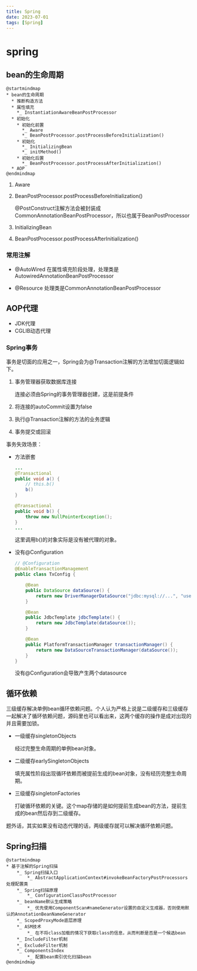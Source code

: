```yaml
---
title: Spring
date: 2023-07-01
tags: [Spring]
---
```

# spring
## bean的生命周期
```plantuml
@startmindmap
* bean的生命周期
  * 推断构造方法
  * 属性填充
    *_ InstantiationAwareBeanPostProcessor
  * 初始化
    * 初始化前置
      *_ Aware
      *_ BeanPostProcessor.postProcessBeforeInitialization()
    * 初始化
      *_ InitializingBean
      *_ initMethod()
    * 初始化后置
      *_ BeanPostProcessor.postProcessAfterInitialization()
  * AOP
@endmindmap
```

1. Aware
1. BeanPostProcessor.postProcessBeforeInitialization()

    @PostConstruct注解方法会被封装成CommonAnnotationBeanPostProcessor，所以也属于BeanPostProcessor

2. InitializingBean
3. BeanPostProcessor.postProcessAfterInitialization()

### 常用注解
- @AutoWired
    在属性填充阶段处理，处理类是AutowiredAnnotationBeanPostProcessor

- @Resource
    处理类是CommonAnnotationBeanPostProcessor

## AOP代理

- JDK代理
- CGLIB动态代理

### Spring事务
事务是切面的应用之一，Spring会为@Transaction注解的方法增加切面逻辑如下。

1. 事务管理器获取数据库连接

    连接必须由Spring的事务管理器创建，这是前提条件

2. 将连接的autoCommit设置为false
3. 执行@Transaction注解的方法的业务逻辑
4. 事务提交或回滚

事务失效场景：
- 方法嵌套

    ```java
    ...
    @Transactional
    public void a() {
        // this.b()
        b()
    }

    @Transactional
    public void b() {
        throw new NullPointerException();
    }
    ...
    ```
    这里调用b()的对象实际是没有被代理的对象。

- 没有@Configuration
    ```java
    // @Configuration
    @EnableTransactionManagement
    public class TxConfig {

        @Bean
        public DataSource dataSource() {
            return new DriverManagerDataSource("jdbc:mysql://...", "username", "password");
        }

        @Bean
        public JdbcTemplate jdbcTemplate() {
            return new JdbcTemplate(dataSource());
        }

        @Bean
        public PlatformTransactionManager transactionManager() {
            return new DataSourceTransactionManager(dataSource());
        }
    }
    ```
    没有@Configuration会导致产生两个datasource

## 循环依赖
三级缓存解决单例bean循环依赖问题。个人认为严格上说是二级缓存和三级缓存一起解决了循环依赖问题，源码里也可以看出来，这两个缓存的操作是成对出现的并且需要加锁。

- 一级缓存singletonObjects

    经过完整生命周期的单例bean对象。

- 二级缓存earlySingletonObjects

    填充属性阶段出现循环依赖而被提前生成的bean对象，没有经历完整生命周期。

- 三级缓存singletonFactories

    打破循环依赖的关键。这个map存储的是如何提前生成bean的方法，提前生成的bean然后存到二级缓存。

题外话，其实如果没有动态代理的话，两级缓存就可以解决循环依赖问题。

## Spring扫描
```plantuml
@startmindmap
* 基于注解的Spring扫描
    *_ Spring扫描入口
        *_ AbstractApplicationContext#invokeBeanFactoryPostProcessors处理配置类
    *_ Spring扫描原理
        *_ ConfigurationClassPostProcessor
    *_ beanName默认生成策略
        *_ 优先使用ComponentScan#nameGenerator设置的自定义生成器，否则使用默认的AnnotationBeanNameGenerator
    *_ ScopedProxyMode底层原理
    *_ ASM技术
        *_ 在不将class加载的情况下获取class的信息，从而判断是否是一个候选bean
    *_ IncludeFilter机制
    *_ ExcludeFilter机制
    *_ ComponentsIndex
        *_ 配置bean索引优化扫描bean
@endmindmap
```